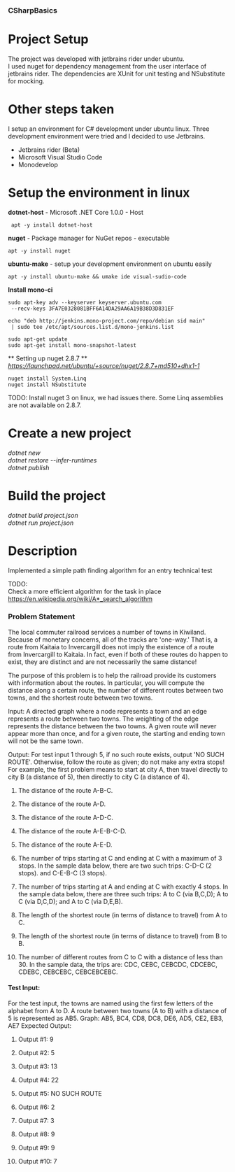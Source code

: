 ### CSharpBasics

# Project Setup
The project was developed with jetbrains rider under ubuntu.   
I used nuget for dependency management from the user interface of jetbrains rider.
The dependencies are XUnit for unit testing and NSubstitute for mocking.
  
# Other steps taken
I setup an environment for C# development under ubuntu linux.
Three development environment were tried and I decided to use Jetbrains.
* Jetbrains rider (Beta)
* Microsoft Visual Studio Code
* Monodevelop

# Setup the environment in linux

**dotnet-host** - Microsoft .NET Core 1.0.0 - Host  
```
 apt -y install dotnet-host
```
**nuget** - Package manager for NuGet repos - executable  
```
apt -y install nuget
```
**ubuntu-make** - setup your development environment on ubuntu easily  
```
apt -y install ubuntu-make && umake ide visual-sudio-code
```
**Install mono-ci**  
```
sudo apt-key adv --keyserver keyserver.ubuntu.com  
 --recv-keys 3FA7E0328081BFF6A14DA29AA6A19B38D3D831EF    
 
echo "deb http://jenkins.mono-project.com/repo/debian sid main"  
 | sudo tee /etc/apt/sources.list.d/mono-jenkins.list  
 
sudo apt-get update  
sudo apt-get install mono-snapshot-latest 
```
** Setting up nuget 2.8.7 ** 
*https://launchpad.net/ubuntu/+source/nuget/2.8.7+md510+dhx1-1*  
```
nuget install System.Linq
nuget install NSubstitute
```
TODO: Install nuget 3 on linux, we had issues there. Some Linq assemblies are not available on 2.8.7.

# Create a new project
*dotnet new*  
*dotnet restore --infer-runtimes*  
*dotnet publish*  

# Build the project
*dotnet build project.json*  
*dotnet run project.json*  

# Description

Implemented a simple path finding algorithm for an entry technical test

TODO:  
Check a more efficient algorithm for the task in place 
 https://en.wikipedia.org/wiki/A*_search_algorithm

### Problem Statement

The local commuter railroad services a number of towns in Kiwiland.  Because of monetary concerns, all of the tracks are 'one-way.'  That is, a route from Kaitaia to Invercargill does not imply the existence of a route from Invercargill to Kaitaia.  In fact, even if both of these routes do happen to exist, they are distinct and are not necessarily the same distance! 
 
The purpose of this problem is to help the railroad provide its customers with information about the routes.  In particular, you will compute the distance along a certain route, the number of different routes between two towns, and the shortest route between two towns. 
 
Input:  A directed graph where a node represents a town and an edge represents a route between two towns.  The weighting of the edge represents the distance between the two towns.  A given route will never appear more than once, and for a given route, the starting and ending town will not be the same town. 
 
Output: For test input 1 through 5, if no such route exists, output 'NO SUCH ROUTE'.  Otherwise, follow the route as given; do not make any extra stops!  For example, the first problem means to start at city A, then travel directly to city B (a distance of 5), then directly to city C (a distance of 4). 

1. The distance of the route A-B-C. 

2. The distance of the route A-D. 

3. The distance of the route A-D-C. 

4. The distance of the route A-E-B-C-D. 

5. The distance of the route A-E-D. 

6. The number of trips starting at C and ending at C with a maximum of 3 stops.  In the sample data below, there are two such trips: C-D-C (2 stops). and C-E-B-C (3 stops). 
7. The number of trips starting at A and ending at C with exactly 4 stops.  In the sample data below, there are three such trips: A to C (via B,C,D); A to C (via D,C,D); and A to C (via D,E,B). 
8. The length of the shortest route (in terms of distance to travel) from A to C. 
9. The length of the shortest route (in terms of distance to travel) from B to B. 
10. The number of different routes from C to C with a distance of less than 30.  In the sample data, the trips are: CDC, CEBC, CEBCDC, CDCEBC, CDEBC, CEBCEBC, CEBCEBCEBC. 
 
#### Test Input: 
For the test input, the towns are named using the first few letters of the alphabet from A to D.  A route between two towns (A to B) with a distance of 5 is represented as AB5. 
Graph: AB5, BC4, CD8, DC8, DE6, AD5, CE2, EB3, AE7 
Expected Output: 
1. Output #1: 9 

2. Output #2: 5 

3. Output #3: 13 

4. Output #4: 22 

5. Output #5: NO SUCH ROUTE 

6. Output #6: 2 

7. Output #7: 3 

8. Output #8: 9 

9. Output #9: 9 

10. Output #10: 7